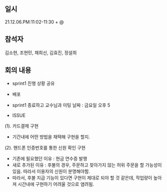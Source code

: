 ## 일시
21.12.06.PM:11:02-11:30 + @
## 참석자
김소현, 조현민, 채희선, 김효진, 정설희
## 회의 내용

- sprint1 진행 상황 공유
- 배포
- sprint1 종료하고 교수님과 미팅 날짜 : 금요일 오후 5

- ISSUE

(1). 카드결제 구현

- 기간내에 어떤 방법을 채택해 구현을 할지.

(2). 핸드폰 인증번호를 통한 신원 확인 구현

- 기존에 필요했던 이유 : 현금 연수증 발행
- 새로 추가된 이유 : 후불의 경우, 주문하고 찾아가지 않는 허위 주문을 할 가능성이 있음. 따라서 이용자의 신원이 분명해야함.
- 따라서, 후불 지급 기능이 있다면 구현이 제대로 되야 할 것 같은데, 작업량이 높아져 시간내에 구현하기 어려울 것으로 염려됨.
